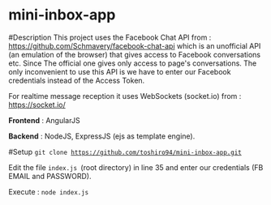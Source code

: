 # mini-inbox-app

#Description
This project uses the Facebook Chat API from : https://github.com/Schmavery/facebook-chat-api
which is an unofficial API (an emulation of the browser) that gives access to Facebook conversations etc. 
Since The official one gives only access to page's conversations. 
The only inconvenient to use this API is we have to enter our Facebook credentials instead of the Access Token.

For realtime message reception it uses WebSockets (socket.io) from : https://socket.io/

<b>Frontend</b> : AngularJS

<b>Backend</b> : NodeJS, ExpressJS (ejs as template engine).


#Setup
<code>git clone https://github.com/toshiro94/mini-inbox-app.git</code>

Edit the file <code>index.js </code>(root directory) in line 35 and enter our credentials (FB EMAIL and PASSWORD).

Execute : <code>node index.js</code>




